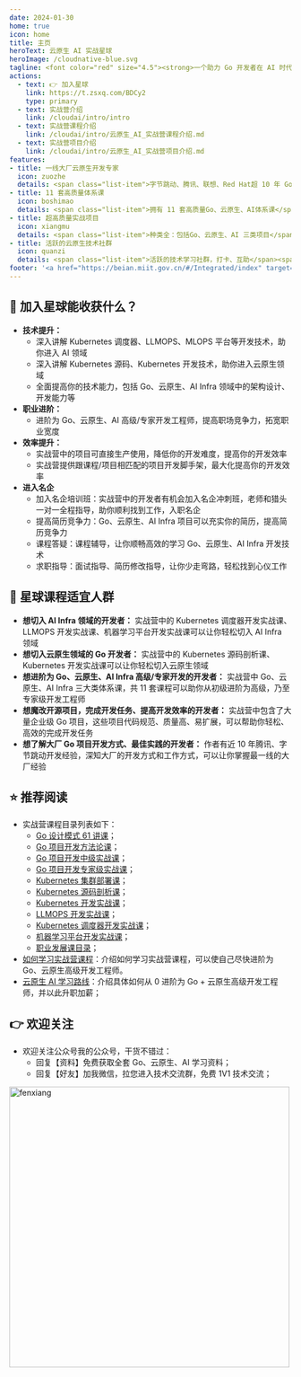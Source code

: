 ```yaml
---
date: 2024-01-30
home: true
icon: home
title: 主页
heroText: 云原生 AI 实战星球
heroImage: /cloudnative-blue.svg
tagline: <font color="red" size="4.5"><strong>一个助力 Go 开发者在 AI 时代建立技术竞争力的知识星球！</strong></font><br/><br/><font color="gray" size="4" face="KaiTi">建立技术竞争力，入职大厂、升职加薪！</font>
actions:
  - text: 👉 加入星球
    link: https://t.zsxq.com/BDCy2
    type: primary
  - text: 实战营介绍
    link: /cloudai/intro/intro
  - text: 实战营课程介绍
    link: /cloudai/intro/云原生_AI_实战营课程介绍.md
  - text: 实战营项目介绍
    link: /cloudai/intro/云原生_AI_实战营项目介绍.md
features:
- title: 一线大厂云原生开发专家
  icon: zuozhe
  details: <span class="list-item">字节跳动、腾讯、联想、Red Hat超 10 年 Go、云原生开发经验</span><span class="list-item">多个国内外知名产品设计和开发经验</span><span class="list-item">3 本书，5 套网课的技术课程写作经验</span><span class="list-item">中国移动通信联合会专家级讲师</span><span class="list-item">2023 年机械工业出版社新锐作者</span>
- title: 11 套高质量体系课
  icon: boshimao
  details: <span class="list-item">拥有 11 套高质量Go、云原生、AI体系课</span><span class="list-item">超 500 节课，350 万字的充足课程量</span><span class="list-item">每日一题（算法、Go、云原生面试题等）</span><span class="list-item">大量实战案例和源码</span><span class="list-item">不定期的直播分享</span><span class="list-item">体系课持续不断更新、优化</span><span class="list-item">星球内海量学习资料分享</span>
- title: 超高质量实战项目
  icon: xiangmu
  details: <span class="list-item">种类全：包括Go、云原生、AI 三类项目</span><span class="list-item">内容全：20 万行源码，囊括 Go 企业应用开发中绝大部分功能点</span><span class="list-item">质量高：项目代码规范、质量高、功能全、易扩展</span><span class="list-item">开发模式全：命令式+声明式编程范式等</span><span class="list-item">架构先进：简洁架构、Kubernetes 架构</span><span class="list-item">持续更新：项目功能、架构等持续更新</span>
- title: 活跃的云原生技术社群
  icon: quanzi
  details: <span class="list-item">活跃的技术学习社群，打卡、互助</span><span class="list-item">持续不断的、高质量云原生技术分享，及时解答学习过程中的疑问</span>
footer: '<a href="https://beian.miit.gov.cn/#/Integrated/index" target="_blank">备案号: 粤ICP备2024181276号</a >'
---
```


## :gift: 加入星球能收获什么？
- **技术提升：**
  - 深入讲解 Kubernetes 调度器、LLMOPS、MLOPS 平台等开发技术，助你进入 AI 领域
  - 深入讲解 Kubernetes 源码、Kubernetes 开发技术，助你进入云原生领域
  - 全面提高你的技术能力，包括 Go、云原生、AI Infra 领域中的架构设计、开发能力等
- **职业进阶：**
  - 进阶为 Go、云原生、AI 高级/专家开发工程师，提高职场竞争力，拓宽职业宽度
- **效率提升：**
  - 实战营中的项目可直接生产使用，降低你的开发难度，提高你的开发效率
  - 实战营提供跟课程/项目相匹配的项目开发脚手架，最大化提高你的开发效率
- **进入名企**
  - 加入名企培训班：实战营中的开发者有机会加入名企冲刺班，老师和猎头一对一全程指导，助你顺利找到工作，入职名企
  - 提高简历竞争力：Go、云原生、AI Infra 项目可以充实你的简历，提高简历竞争力
  - 课程答疑：课程辅导，让你顺畅高效的学习 Go、云原生、AI Infra 开发技术
  - 求职指导：面试指导、简历修改指导，让你少走弯路，轻松找到心仪工作

## :couple: 星球课程适宜人群
- **想切入 AI Infra 领域的开发者：**
  实战营中的 Kubernetes 调度器开发实战课、LLMOPS 开发实战课、机器学习平台开发实战课可以让你轻松切入 AI Infra 领域
- **想切入云原生领域的 Go 开发者：**
  实战营中的 Kubernetes 源码剖析课、Kubernetes 开发实战课可以让你轻松切入云原生领域
- **想进阶为 Go、云原生、AI Infra 高级/专家开发的开发者：**
  实战营中 Go、云原生、AI Infra 三大类体系课，共 11 套课程可以助你从初级进阶为高级，乃至专家级开发工程师
- **想魔改开源项目，完成开发任务、提高开发效率的开发者：**
  实战营中包含了大量企业级 Go 项目，这些项目代码规范、质量高、易扩展，可以帮助你轻松、高效的完成开发任务
- **想了解大厂 Go 项目开发方式、最佳实践的开发者：**
  作者有近 10 年腾讯、字节跳动开发经验，深知大厂的开发方式和工作方式，可以让你掌握最一线的大厂经验

## :star: 推荐阅读 

- 实战营课程目录列表如下：
  - [Go 设计模式 61 讲课](/cloudai/catalog/design-pattern.md)；
  - [Go 项目开发方法论课](/cloudai/catalog/methodology.md)；
  - [Go 项目开发中级实战课](/cloudai/catalog/intermediate.md)；
  - [Go 项目开发专家级实战课](/cloudai/catalog/expert.md)；
  - [Kubernetes 集群部署课](/cloudai/catalog/kubernetes-installation.md)；
  - [Kubernetes 源码剖析课](/cloudai/catalog/kubernetes-source.md)；
  - [Kubernetes 开发实战课](/cloudai/catalog/kubernetes-dev.md)；
  - [LLMOPS 开发实战课](/cloudai/catalog/llmops.md)；
  - [Kubernetes 调度器开发实战课](/cloudai/catalog/kubernetes-scheduler.md)；
  - [机器学习平台开发实战课](/cloudai/catalog/mlops.md)；
  - [职业发展课目录](/cloudnative/catalog/career.md)；
- [如何学习实战营课程](/cloudnative/advanced/how.md)：介绍如何学习实战营课程，可以使自己尽快进阶为 Go、云原生高级开发工程师。
- [云原生 AI 学习路线](/learn/roadmap.md)：介绍具体如何从 0 进阶为 Go + 云原生高级开发工程师，并以此升职加薪；

## :point_right: 欢迎关注

- 欢迎关注公众号我的公众号，干货不错过：
  - 回复【资料】免费获取全套 Go、云原生、AI 学习资料；
  - 回复【好友】加我微信，拉您进入技术交流群，免费 1V1 技术交流；

<img src="/images/contact/令飞编程.png" alt="fenxiang" style="display: block;width:500px;height:auto;margin-left: 0;margin-right:auto;">
